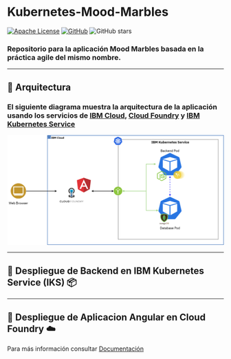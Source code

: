 # Kubernetes-Mood-Marbles

[![Apache License](https://img.shields.io/badge/license-Apache%202.0-orange.svg)](http://www.apache.org/licenses/LICENSE-2.0)
[![GitHub](https://img.shields.io/github/release/emeloibmco/Kubernetes-Mood-Marbles.svg?color=green)](https://github.com/emeloibmco/Kubernetes-Mood-Marbles/releases)
![GitHub stars](https://img.shields.io/github/stars/emeloibmco/Kubernetes-Mood-Marbles.svg?/color=blue&logo=GitHub)

### Repositorio para la aplicación Mood Marbles basada en la práctica agile del mismo nombre.

---

## 🏰 **Arquitectura**

### El siguiente diagrama muestra la arquitectura de la aplicación usando los servicios de [IBM Cloud](https://cloud.ibm.com), [Cloud Foundry]() y [IBM Kubernetes Service](https://cloud.ibm.com/kubernetes/clusters)

![Mood Marbles Architecture](Images\Mood_Marbles_Arch.png)

---

## 🚀 **Despliegue de Backend en IBM Kubernetes Service (IKS)** 📦

---

## :rocket: **Despliegue de Aplicacion Angular en Cloud Foundry** :cloud:

Para más información consultar [Documentación](https://cloud.ibm.com/docs)
